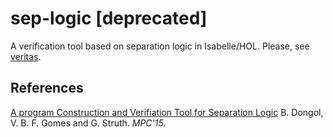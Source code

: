 # sep-logic [deprecated]
A verification tool based on separation logic in Isabelle/HOL.
Please, see [veritas](https://github.com/victorgomes/veritas).

## References

[A program Construction and Verifiation Tool for Separation Logic](http://link.springer.com/chapter/10.1007%2F978-3-319-19797-5_7)
B. Dongol, V. B. F. Gomes and G. Struth. *MPC'15*.
